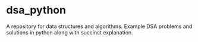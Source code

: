 # dsa_python
A repository for data structures and algorithms. Example DSA problems and solutions in python along with succinct explanation.  
